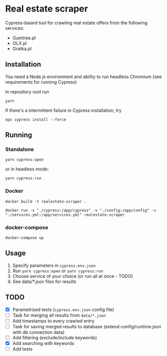 # Real estate scraper

Cypress-based tool for crawling real estate offers from the following services:

- Gumtree.pl
- OLX.pl
- Gratka.pl

## Installation

You need a Node.js environment and ability to run headless Chromium (see requirements for running Cypress)

In repository root run

```
yarn
```

If there's a intermittent failure in Cypress installation, try

```
npx cypress install --force
```

## Running

### Standalone

`yarn cypress:open`

or in headless mode:

`yarn cypress:run`

### Docker

`docker build -t realestate-scraper .`

`docker run -v "./cypress:/app/cypress" -v "./config:/app/config" -v "./services.yml:/app/services.yml" realestate-scraper`

### docker-compose

`docker-compose up`

## Usage

1. Specify parameters in `cypress.env.json`
2. Run `yarn cypress:open` or `yarn cypress:run`
3. Choose service of your choice (or run all at once - TODO)
4. See data/\*.json files for results

## TODO

- [x] Parametrized tests (`cypress.env.json` config file)
- [ ] Task for merging all results from `data/*.json`
- [ ] Add timestamps to every crawled entry
- [ ] Task for saving merged results to database (extend config/runtime.json with db connection data)
- [ ] Add filtering (exclude/include keywords)
- [x] Add searching with keywords
- [ ] Add tests

